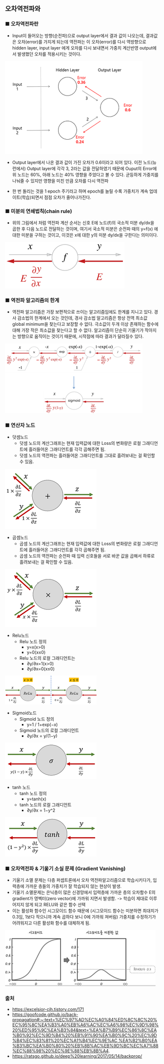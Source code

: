 
## 오차역전파와

### ■ 오차역전파란
- Input이 들어오는 방향(순전파)으로 output layer에서 결과 값이 나오는데, 결과값은 오차(error)를 가지게 되는데 역전파는 이 오차(error)를 다시 역방향으로 hidden layer, input layer 에게 오차를 다시 보내면서 가중치 계산반영 output에서 발생했던 오차를 적용시키는 것이다.

![오차역전파1](img/오차역전파1.png)

- Output layer에서 나온 결과 값이 가진 오차가 0.6이라고 되어 있다. 이전 노드(뉴런에서) Output layer에 각각 3, 2라는 값을 전달하였기 때문에 Ouput의 Error에 위 노드는 60%, 아래 노드는 40% 영향을 주었다고 볼 수 있다. 균등하게 가중치를 나눠줄 수 있지만 영향을 미친 만큼 오차를 다시 역전파

- 한 번 돌리는 것을 1 epoch 주기라고 하며 epoch를 늘릴 수록 가중치가 계속 업데이트(학습)되면서 점점 오차가 줄어나가진다.

### ■ 미분의 연쇄법칙(chain rule)
- 위의 그림에서 처럼 역전파 계산 순서는 신호 E에 노드(f)의 국소적 미분 dy/dx을 곱한 후 다음 노드로 전달하는 것이며, 여기서 국소적 미분은 순전파 때의 y=f(x) 에 대한 미분을 구하는 것이고, 이것은 x에 대한 y의 미분 dy/dx을 구한다는 의미이다.

![오차역전파2](img/오차역전파2.png)

### ■ 역전파 알고리즘의 한계
- 역전파 알고리즘은 가장 보편적으로 쓰이는 알고리즘임에도 한계를 지니고 있다. 경사 감소법의 한계에서 오는 것인데, 경사 감소법 알고리즘은 항상 전역 최소값 global minimum을 찾는다고 보장할 수 없다. 극소값이 두개 이상 존재하는 함수에 대해 가장 작은 최소값을 찾는다고 할 수 없다. 알고리즘이 단순히 기울기가 작아지는 방향으로 움직이는 것이기 때문에, 시작점에 따라 결과가 달라질수 있다.

![오차역전파3](img/오차역전파3.PNG)

### ■ 연산자 노드
- 덧셈노드
    - 덧셈 노드의 계산그래프는 현재 입력값에 대한 Loss의 변화량은 로컬 그래디언트에 흘러들어온 그래디언트를 각각 곱해주면 됨. 
    - 덧셈 노드의 역전파는 흘러들어온 그래디언트를 그대로 흘려보내는 걸 확인할 수 있음.

![덧셈노드](img/덧셈노드.png)

- 곱셈노드
    - 곱셈 노드의 계산그래프는 현재 입력값에 대한 Loss의 변화량은 로컬 그래디언트에 흘러들어온 그래디언트를 각각 곱해주면 됨.
    - 곱셈 노드의 역전파는 순전파 때 입력 신호들을 서로 바꾼 값을 곱해서 하류로 흘려보내는 걸 확인할 수 있음.

![곱셈노드](img/곱셈노드.png)

- Relu노드
    - Relu 노드 정의
        - y=x(x>0)
        - y=0(x≤0)
    - Relu 노드의 로컬 그래디언트는
        - ∂y/∂x=1(x>0)
        - ∂y/∂x=0(x≤0)
        
![relu노드](img/relu노드.png)

- Sigmoid노드
    - Sigmoid 노드 정의
        - y=1 / 1+exp(−x)
    - Sigmoid 노드의 로컬 그래디언트
        - ∂y/∂x = y/(1−y)

![sigmoid노드](img/sigmoid노드.png)
        
- tanh 노드
    - tanh 노드 정의
        - y=tanh(x)
    - tanh 노드의 로컬 그래디언트
        - ∂y/∂x = 1−y^2
        
![tanh노드](img/tanh노드.png)

### ■ 오차역전파 & 기울기 소실 문제 (Gradient Vanishing)
- 기울기 소멸 문제는 다층 퍼셉트론에서 오차 역전파알고리즘으로 학습시키다가, 입력층에 가까운 층들의 가중치가 잘 학습되지 않는 현상이 발생.
- 기울기 소멸문제는 은닉층이 많은 신경망에서 입력층에 가까운 층의 오차함수 E의 gradient가 영벡터(zero vector)에 가까워 지면서 발생함. -> 학습이 제대로 이루어지지 않게 되고 RELU와 같은 함수 선택
- 이는 활성화 함수인 시그모이드 함수 때문에 (시그모이드 함수는 미분하면 최대치가 0.3임, 1보다 작으니까 계속 곱하다 보니 0에 가까워 져버림) 가중치를 수정하기가 어려워지고 다른 활성화 함수를 대체하게 됨.

![gradient_vanishing](img/gradient_vanishing.png)


### 출처
- https://excelsior-cjh.tistory.com/171
- https://goofcode.github.io/back-propagation#:~:text=%EC%97%AD%EC%A0%84%ED%8C%8C%20%EC%95%8C%EA%B3%A0%EB%A6%AC%EC%A6%98%EC%9D%98%20%ED%95%9C%EA%B3%84&text=%EA%B7%B9%EC%86%8C%EA%B0%92%EC%9D%B4%20%EB%91%90%EA%B0%9C%20%EC%9D%B4%EC%83%81%20%EC%A1%B4%EC%9E%AC,%EA%B2%B0%EA%B3%BC%EA%B0%80%20%EB%8B%AC%EB%9D%BC%EC%A7%88%EC%88%98%20%EC%9E%88%EB%8B%A4.
- https://ratsgo.github.io/deep%20learning/2017/05/14/backprop/